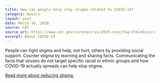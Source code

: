 ```yaml
---
title: How can people help stop stigma related to COVID-19?
category: basics
layout: post
date: March 16, 2020
source: CDC
source_url: https://www.cdc.gov/coronavirus/2019-ncov/faq.html#basics
excerpt: About COVID-19
---
```


People can fight stigma and help, not hurt, others by providing social support. Counter stigma by learning and sharing facts. 
Communicating the facts that viruses do not target specific racial or ethnic groups and how COVID-19 actually spreads can help 
stop stigma. 

[Read more about reducing stigma.](https://www.cdc.gov/coronavirus/2019-ncov/symptoms-testing/reducing-stigma.html)